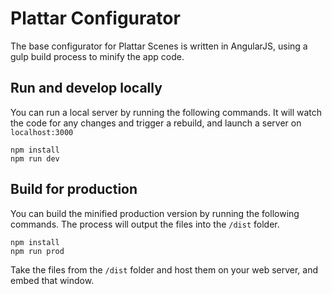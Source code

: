 # Plattar Configurator

The base configurator for Plattar Scenes is written in AngularJS, using a gulp build process to minify the app code.

## Run and develop locally
You can run a local server by running the following commands. It will watch the code for any changes and trigger a rebuild, and launch a server on `localhost:3000`
```
npm install
npm run dev
```

## Build for production
You can build the minified production version by running the following commands. The process will output the files into the `/dist` folder.
```
npm install
npm run prod
```
Take the files from the `/dist` folder and host them on your web server, and embed that window.
